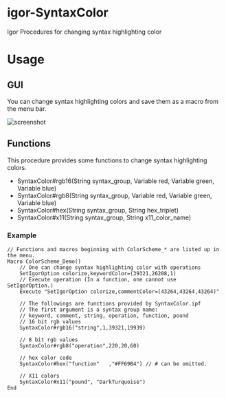# igor-SyntaxColor
Igor Procedures for changing syntax highlighting color

# Usage
## GUI
You can change syntax highlighting colors and save them as a macro from the menu bar.

<img src="http://img.f.hatena.ne.jp/images/fotolife/r/ryotako/20160910/20160910201958.png" alt="screenshot">

## Functions
This procedure provides some functions to change syntax highlighting colors.

- SyntaxColor#rgb16(String syntax_group, Variable red, Variable green, Variable blue)
- SyntaxColor#rgb8(String syntax_group, Variable red, Variable green, Variable blue)
-	SyntaxColor#hex(String syntax_group, String hex_triplet)
-	SyntaxColor#x11(String syntax_group, String x11_color_name)

### Example
```
// Functions and macros beginning with ColorScheme_* are listed up in the menu. 
Macro ColorScheme_Demo()
	// One can change syntax highlighting color with operations
	SetIgorOption colorize,keywordColor=(39321,26208,1)
	// Execute operation (In a function, one cannot use SetIgorOption.)
	Execute "SetIgorOption colorize,commentColor=(43264,43264,43264)"

	// The followings are functions provided by SyntaxColor.ipf
	// The first argument is a syntax group name:
	// keyword, comment, string, operation, function, pound
	// 16 bit rgb values
	SyntaxColor#rgb16("string",1,39321,19939)

	// 8 bit rgb values
	SyntaxColor#rgb8("operation",220,20,60)
	
	// hex color code
	SyntaxColor#hex("function"   ,"#FF69B4") // # can be omitted.

	// X11 colors
	SyntaxColor#x11("pound", "DarkTurquoise")
End
```
